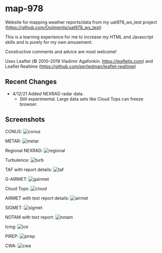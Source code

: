 # map-978

Website for mapping weather reports/data from my uat978_wx_test project (https://github.com/Oojimentis/uat978_wx_test)

This is a learning experience for me to increase my HTML and Javascript skills and is purely for my own amusement.

Constructive comments and advice are most welcome!

Uses Leaflet (© 2010–2019 Vladimir Agafonkin. https://leafletjs.com) 
and Leaflet Realtime (https://github.com/perliedman/leaflet-realtime)

## Recent Changes
* 4/12/21 Added NEXRAD radar data.
  * Still experimental. Large data sets like Cloud Tops can freeze browser.


## Screenshots

CONUS:
![conus](https://user-images.githubusercontent.com/60933475/115439241-5bcd7280-a1dc-11eb-825f-672ffd8db74a.png)

METAR:
![metar](https://user-images.githubusercontent.com/60933475/115439270-61c35380-a1dc-11eb-86d3-20b9bd1d9c2f.png)

Regional NEXRAD:
![regional](https://user-images.githubusercontent.com/60933475/115440181-748a5800-a1dd-11eb-8261-b5679b37154f.png)

Turbulence:
![turb](https://user-images.githubusercontent.com/60933475/115439584-bcf54600-a1dc-11eb-8514-caa212ac9a9e.png)

TAF with report details:
![taf](https://user-images.githubusercontent.com/60933475/115439629-c8487180-a1dc-11eb-8ccd-2ea1c2ff62d6.png)

G-AIRMET:
![gairmet](https://user-images.githubusercontent.com/60933475/115439650-cda5bc00-a1dc-11eb-9da4-0fcb88617b52.png)

Cloud Tops:
![cloud](https://user-images.githubusercontent.com/60933475/115439660-d26a7000-a1dc-11eb-9e8b-3bf2788c7afa.png)

AIRMET with text report details:
![airmet](https://user-images.githubusercontent.com/60933475/115440209-7bb16600-a1dd-11eb-85b4-1a356883701d.png)

SIGMET:
![sigmet](https://user-images.githubusercontent.com/60933475/115440220-7fdd8380-a1dd-11eb-9c94-98f379eae496.png)

NOTAM with text report:
![notam](https://user-images.githubusercontent.com/60933475/115440251-8a981880-a1dd-11eb-944d-3964b14e0691.png)

Icing:
![ice](https://user-images.githubusercontent.com/60933475/115440279-8ff56300-a1dd-11eb-9966-06bf78162da7.png)

PIREP:
![pirep](https://user-images.githubusercontent.com/60933475/115805185-75281780-a3b2-11eb-9f22-a96359cbf2fc.png)

CWA:
![cwa](https://user-images.githubusercontent.com/60933475/115440382-ac919b00-a1dd-11eb-858e-ade59579797f.png)

